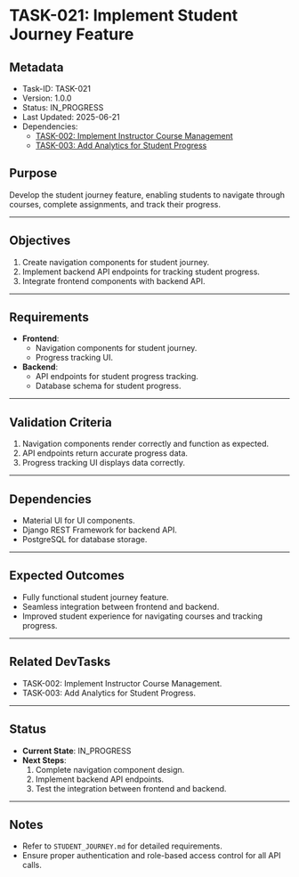 # TASK-021: Implement Student Journey Feature

## Metadata

- Task-ID: TASK-021
- Version: 1.0.0
- Status: IN_PROGRESS
- Last Updated: 2025-06-21
- Dependencies:
  - [TASK-002: Implement Instructor Course Management](TASK-002-Implement-Instructor-Course-Management.md)
  - [TASK-003: Add Analytics for Student Progress](TASK-003-API-Grading-System.md)

## Purpose

Develop the student journey feature, enabling students to navigate through courses, complete assignments, and track their progress.

---

## Objectives

1. Create navigation components for student journey.
2. Implement backend API endpoints for tracking student progress.
3. Integrate frontend components with backend API.

---

## Requirements

- **Frontend**:
  - Navigation components for student journey.
  - Progress tracking UI.
- **Backend**:
  - API endpoints for student progress tracking.
  - Database schema for student progress.

---

## Validation Criteria

1. Navigation components render correctly and function as expected.
2. API endpoints return accurate progress data.
3. Progress tracking UI displays data correctly.

---

## Dependencies

- Material UI for UI components.
- Django REST Framework for backend API.
- PostgreSQL for database storage.

---

## Expected Outcomes

- Fully functional student journey feature.
- Seamless integration between frontend and backend.
- Improved student experience for navigating courses and tracking progress.

---

## Related DevTasks

- TASK-002: Implement Instructor Course Management.
- TASK-003: Add Analytics for Student Progress.

---

## Status

- **Current State**: IN_PROGRESS
- **Next Steps**:
  1. Complete navigation component design.
  2. Implement backend API endpoints.
  3. Test the integration between frontend and backend.

---

## Notes

- Refer to `STUDENT_JOURNEY.md` for detailed requirements.
- Ensure proper authentication and role-based access control for all API calls.
